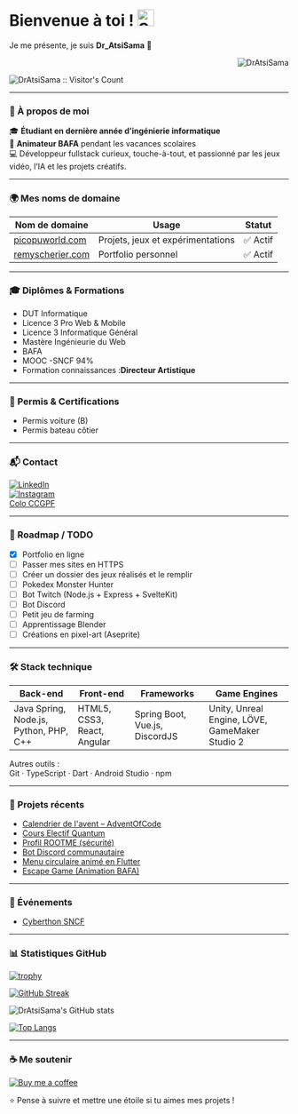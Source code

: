 # Bienvenue à toi ! <img src="https://media.giphy.com/media/hvRJCLFzcasrR4ia7z/giphy.gif" width="30px" alt="Salut">     
Je me présente, je suis **__Dr_AtsiSama__** 🚀  
<p>  
  <p align="right">
    <img src="https://komarev.com/ghpvc/?username=DarekaSama&style=plastic&color=blueviolet&label=Nombre+de+visite+du+profil+:" alt="DrAtsiSama">
  </p>
  <p align="left">
    <img src="https://profile-counter.glitch.me/{DarekaSama}/count.svg" alt="DrAtsiSama :: Visitor's Count">
  </p>
</p>

---

### 👤 À propos de moi
🎓 **Étudiant en dernière année d’ingénierie informatique**  
🎲 **Animateur BAFA** pendant les vacances scolaires  
💻 Développeur fullstack curieux, touche-à-tout, et passionné par les jeux vidéo, l’IA et les projets créatifs.

---

### 🌍 Mes noms de domaine
| Nom de domaine | Usage | Statut |
|----------------|-------|--------|
| [picopuworld.com](http://picopuworld.com) | Projets, jeux et expérimentations | ✅ Actif |
| [remyscherier.com](http://remyscherier.com:3000/) | Portfolio personnel | ✅ Actif |

---

### 🎓 Diplômes & Formations
- DUT Informatique  
- Licence 3 Pro Web & Mobile
- Licence 3 Informatique Général
- Mastère Ingénieurie du Web
- BAFA
- MOOC -SNCF 94%
- Formation connaissances :**Directeur Artistique** 

---

### 🚗 Permis & Certifications
- Permis voiture (B)  
- Permis bateau côtier  


---

### 📬 Contact
[![LinkedIn](https://img.shields.io/badge/-LinkedIn-0A66C2?style=flat&logo=linkedin&logoColor=white)](https://www.linkedin.com/in/scherierremy)  
[![Instagram](https://img.shields.io/badge/-Instagram-E4405F?style=flat&logo=instagram&logoColor=white)](https://www.instagram.com/synesios_alchimiste/)  
[Colo CCGPF](https://recrutement-sej.ccgpfcheminots.com/front-identifier.html)

---

### 📌 Roadmap / TODO
- [x] Portfolio en ligne  
- [ ] Passer mes sites en HTTPS  
- [ ] Créer un dossier des jeux réalisés et le remplir  
- [ ] Pokedex Monster Hunter  
- [ ] Bot Twitch (Node.js + Express + SvelteKit)  
- [ ] Bot Discord  
- [ ] Petit jeu de farming  
- [ ] Apprentissage Blender  
- [ ] Créations en pixel-art (Aseprite)  

---

### 🛠 Stack technique
| **Back-end** | **Front-end** | **Frameworks** | **Game Engines** |
|--------------|---------------|----------------|------------------|
| Java Spring, Node.js, Python, PHP, C++ | HTML5, CSS3, React, Angular | Spring Boot, Vue.js, DiscordJS | Unity, Unreal Engine, LÖVE, GameMaker Studio 2 |

Autres outils :  
Git · TypeScript · Dart · Android Studio · npm  

---

### 🚀 Projets récents
- [Calendrier de l'avent – AdventOfCode](https://github.com/DrAtsiSama/AdventOfCode)  
- [Cours Electif Quantum](https://github.com/DrAtsiSama/Electif-quantum)  
- [Profil ROOTME (sécurité)](https://www.root-me.org/Dr_AtsiSama)  
- [Bot Discord communautaire](https://github.com/DrAtsiSama/Opal_BotDiscord)  
- [Menu circulaire animé en Flutter](https://github.com/DrAtsiSama/GameAndPrograming/tree/main/Flutter/AnimatedCircularMenu)  
- [Escape Game (Animation BAFA)](https://github.com/DrAtsiSama/GameAndPrograming/tree/main/EscapeGame)  

---

### 🎉 Événements
- [Cyberthon SNCF](https://www.twitch.tv/sncfgaming)

---

### 📊 Statistiques GitHub
[![trophy](https://github-profile-trophy.vercel.app/?username=DrAtsiSama&theme=onedark)](https://github.com/ryo-ma/github-profile-trophy)  

[![GitHub Streak](http://github-readme-streak-stats.herokuapp.com?user=DrAtsiSama&theme=dark&hide_border=true&date_format=j%20M%5B%20Y%5D)](https://git.io/streak-stats)  

![DrAtsiSama's GitHub stats](https://github-readme-stats.vercel.app/api?username=DrAtsiSama&show_icons=true&theme=dark)  

[![Top Langs](https://github-readme-stats.vercel.app/api/top-langs/?username=DrAtsiSama&layout=compact)](https://github.com/DrAtsiSama/github-readme-stats)  

---

### ☕ Me soutenir
[![Buy me a coffee](https://img.buymeacoffee.com/button-api/?text=Offrir%20un%20café&emoji=&slug=DrAtsiSama&button_colour=FFDD00&font_colour=000000&font_family=Cookie&outline_colour=000000&coffee_colour=ffffff)](https://www.buymeacoffee.com/DrAtsiSama)  

⭐ Pense à suivre et mettre une étoile si tu aimes mes projets !
